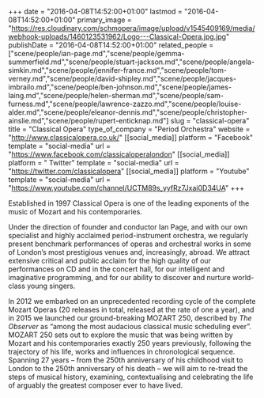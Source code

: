 +++
date = "2016-04-08T14:52:00+01:00"
lastmod = "2016-04-08T14:52:00+01:00"
primary_image = "https://res.cloudinary.com/schmopera/image/upload/v1545409169/media/webhook-uploads/1460123531962/Logo---Classical-Opera.jpg.jpg"
publishDate = "2016-04-08T14:52:00+01:00"
related_people = ["scene/people/ian-page.md","scene/people/gemma-summerfield.md","scene/people/stuart-jackson.md","scene/people/angela-simkin.md","scene/people/jennifer-france.md","scene/people/tom-verney.md","scene/people/david-shipley.md","scene/people/jacques-imbrailo.md","scene/people/ben-johnson.md","scene/people/james-laing.md","scene/people/helen-sherman.md","scene/people/sam-furness.md","scene/people/lawrence-zazzo.md","scene/people/louise-alder.md","scene/people/eleanor-dennis.md","scene/people/christopher-ainslie.md","scene/people/rupert-enticknap.md"]
slug = "classical-opera"
title = "Classical Opera"
type_of_company = "Period Orchestra"
website = "http://www.classicalopera.co.uk/"
[[social_media]]
platform = "Facebook"
template = "social-media"
url = "https://www.facebook.com/classicaloperalondon"
[[social_media]]
platform = " Twitter"
template = "social-media"
url = "https://twitter.com/classicalopera"
[[social_media]]
platform = "Youtube"
template = "social-media"
url = "https://www.youtube.com/channel/UCTM89s_yyfRz7Jxai0D34UA"
+++

Established in 1997 Classical Opera is one of the leading exponents of the music of Mozart and his contemporaries.

Under the direction of founder and conductor Ian Page, and with our own specialist and highly acclaimed period-instrument orchestra, we regularly present benchmark performances of operas and orchestral works in some of London’s most prestigious venues and, increasingly, abroad. We attract extensive critical and public acclaim for the high quality of our performances on CD and in the concert hall, for our intelligent and imaginative programming, and for our ability to discover and nurture world-class young singers.

In 2012 we embarked on an unprecedented recording cycle of the complete Mozart Operas (20 releases in total, released at the rate of one a year), and in 2015 we launched our ground-breaking MOZART 250, described by *The Observer* as “among the most audacious classical music scheduling ever”. MOZART 250 sets out to explore the music that was being written by Mozart and his contemporaries exactly 250 years previously, following the trajectory of his life, works and influences in chronological sequence. Spanning 27 years – from the 250th anniversary of his childhood visit to London to the 250th anniversary of his death – we will aim to re-tread the steps of musical history, examining, contextualising and celebrating the life of arguably the greatest composer ever to have lived.
